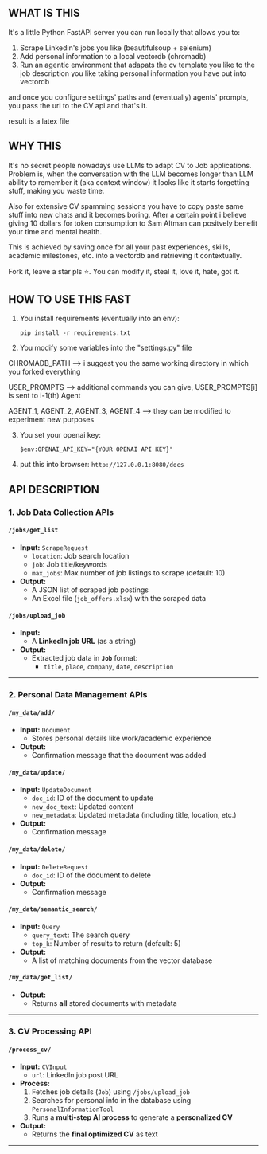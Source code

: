 WHAT IS THIS    
----------------------

It's a little Python FastAPI server you can run locally that allows you to:

1) Scrape Linkedin's jobs you like (beautifulsoup + selenium)
2) Add personal information to a local vectordb (chromadb)
3) Run an agentic environment that adapats the cv template you like to the job description you like taking personal information you have put into vectordb

and once you configure settings' paths and (eventually) agents' prompts, you pass the url to the CV api and that's it.

result is a latex file


WHY THIS      
---------------------

It's no secret people nowadays use LLMs to adapt CV to Job applications. Problem is, when the conversation with the LLM becomes longer than LLM ability to remember it (aka context window)
it looks like it starts forgetting stuff, making you waste time. 

Also for extensive CV spamming sessions you have to copy paste same stuff into new chats and it becomes boring. After a certain point i believe giving 10 dollars for token consumption to
Sam Altman can positvely benefit your time and mental health. 

This is achieved by saving once for all your past experiences, skills, academic milestones, etc. into a vectordb and retrieving it contextually.

Fork it, leave a star pls ⭐. You can modify it, steal it, love it, hate, got it.

HOW TO USE THIS FAST 
------------------------

1) You install requirements (eventually into an env):

   `pip install -r requirements.txt`

2) You modify some variables into the "settings.py" file 

  CHROMADB_PATH --> i suggest you the same working directory in which you forked everything
  
  USER_PROMPTS --> additional commands you can give, USER_PROMPTS[i] is sent to i-1(th) Agent
  
  AGENT_1, AGENT_2, AGENT_3, AGENT_4 --> they can be modified to experiment new purposes

3) You set your openai key:
   
   `$env:OPENAI_API_KEY="{YOUR OPENAI API KEY}"`

4) put this into browser:
   `http://127.0.0.1:8080/docs`

API DESCRIPTION   
------------------------

### **1. Job Data Collection APIs**
#### **`/jobs/get_list`**  
- **Input:** `ScrapeRequest`
  - `location`: Job search location  
  - `job`: Job title/keywords  
  - `max_jobs`: Max number of job listings to scrape (default: 10)  
- **Output:**  
  - A JSON list of scraped job postings  
  - An Excel file (`job_offers.xlsx`) with the scraped data  

#### **`/jobs/upload_job`**  
- **Input:**  
  - A **LinkedIn job URL** (as a string)  
- **Output:**  
  - Extracted job data in **`Job`** format:  
    - `title`, `place`, `company`, `date`, `description`  

---

### **2. Personal Data Management APIs**
#### **`/my_data/add/`**  
- **Input:** `Document`
  - Stores personal details like work/academic experience  
- **Output:**  
  - Confirmation message that the document was added  

#### **`/my_data/update/`**  
- **Input:** `UpdateDocument`
  - `doc_id`: ID of the document to update  
  - `new_doc_text`: Updated content  
  - `new_metadata`: Updated metadata (including title, location, etc.)  
- **Output:**  
  - Confirmation message  

#### **`/my_data/delete/`**  
- **Input:** `DeleteRequest`
  - `doc_id`: ID of the document to delete  
- **Output:**  
  - Confirmation message  

#### **`/my_data/semantic_search/`**  
- **Input:** `Query`
  - `query_text`: The search query  
  - `top_k`: Number of results to return (default: 5)  
- **Output:**  
  - A list of matching documents from the vector database  

#### **`/my_data/get_list/`**  
- **Output:**  
  - Returns **all** stored documents with metadata  

---

### **3. CV Processing API**
#### **`/process_cv/`**  
- **Input:** `CVInput`
  - `url`: LinkedIn job post URL  
- **Process:**  
  1. Fetches job details (`Job`) using `/jobs/upload_job`  
  2. Searches for personal info in the database using `PersonalInformationTool`  
  3. Runs a **multi-step AI process** to generate a **personalized CV**  
- **Output:**  
  - Returns the **final optimized CV** as text  

---

